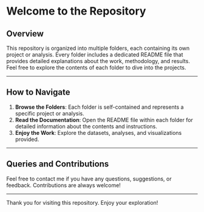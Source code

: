 # Welcome to the Repository

## Overview

This repository is organized into multiple folders, each containing its own project or analysis. Every folder includes a dedicated README file that provides detailed explanations about the work, methodology, and results. Feel free to explore the contents of each folder to dive into the projects.

---

## How to Navigate

1. **Browse the Folders**: Each folder is self-contained and represents a specific project or analysis.
2. **Read the Documentation**: Open the README file within each folder for detailed information about the contents and instructions.
3. **Enjoy the Work**: Explore the datasets, analyses, and visualizations provided.

---

## Queries and Contributions

Feel free to contact me if you have any questions, suggestions, or feedback. Contributions are always welcome!

---

Thank you for visiting this repository. Enjoy your exploration!